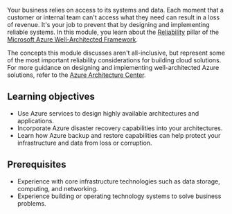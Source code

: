 Your business relies on access to its systems and data. Each moment that a customer or internal team can't access what they need can result in a loss of revenue. It's your job to prevent that by designing and implementing reliable systems. In this module, you learn about the [Reliability](/azure/well-architected/resiliency) pillar of the [Microsoft Azure Well-Architected Framework](/azure/well-architected).

The concepts this module discusses aren't all-inclusive, but represent some of the most important reliability considerations for building cloud solutions. For more guidance on designing and implementing well-architected Azure solutions, refer to the [Azure Architecture Center](/azure/architecture).

## Learning objectives

- Use Azure services to design highly available architectures and applications.
- Incorporate Azure disaster recovery capabilities into your architectures.
- Learn how Azure backup and restore capabilities can help protect your infrastructure and data from loss or corruption.

## Prerequisites

- Experience with core infrastructure technologies such as data storage, computing, and networking.
- Experience building or operating technology systems to solve business problems.
